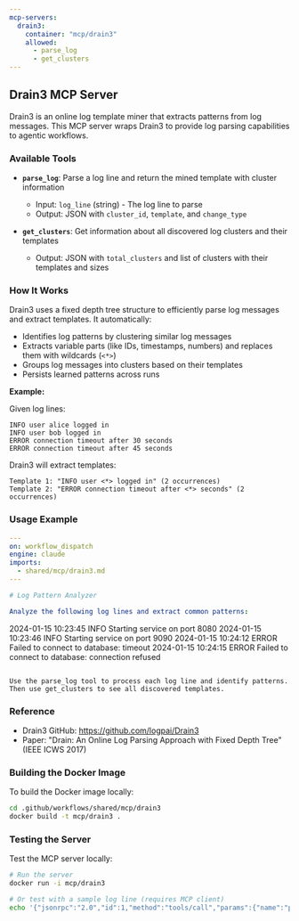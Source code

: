 ```yaml
---
mcp-servers:
  drain3:
    container: "mcp/drain3"
    allowed:
      - parse_log
      - get_clusters
---
```


## Drain3 MCP Server

Drain3 is an online log template miner that extracts patterns from log messages. This MCP server wraps Drain3 to provide log parsing capabilities to agentic workflows.

### Available Tools

- **`parse_log`**: Parse a log line and return the mined template with cluster information
  - Input: `log_line` (string) - The log line to parse
  - Output: JSON with `cluster_id`, `template`, and `change_type`
  
- **`get_clusters`**: Get information about all discovered log clusters and their templates
  - Output: JSON with `total_clusters` and list of clusters with their templates and sizes

### How It Works

Drain3 uses a fixed depth tree structure to efficiently parse log messages and extract templates. It automatically:
- Identifies log patterns by clustering similar log messages
- Extracts variable parts (like IDs, timestamps, numbers) and replaces them with wildcards (`<*>`)
- Groups log messages into clusters based on their templates
- Persists learned patterns across runs

**Example:**

Given log lines:
```
INFO user alice logged in
INFO user bob logged in
ERROR connection timeout after 30 seconds
ERROR connection timeout after 45 seconds
```

Drain3 will extract templates:
```
Template 1: "INFO user <*> logged in" (2 occurrences)
Template 2: "ERROR connection timeout after <*> seconds" (2 occurrences)
```

### Usage Example

```yaml
---
on: workflow_dispatch
engine: claude
imports:
  - shared/mcp/drain3.md
---

# Log Pattern Analyzer

Analyze the following log lines and extract common patterns:

```
2024-01-15 10:23:45 INFO Starting service on port 8080
2024-01-15 10:23:46 INFO Starting service on port 9090
2024-01-15 10:24:12 ERROR Failed to connect to database: timeout
2024-01-15 10:24:15 ERROR Failed to connect to database: connection refused
```

Use the parse_log tool to process each log line and identify patterns.
Then use get_clusters to see all discovered templates.
```

### Reference

- Drain3 GitHub: https://github.com/logpai/Drain3
- Paper: "Drain: An Online Log Parsing Approach with Fixed Depth Tree" (IEEE ICWS 2017)

### Building the Docker Image

To build the Docker image locally:

```bash
cd .github/workflows/shared/mcp/drain3
docker build -t mcp/drain3 .
```

### Testing the Server

Test the MCP server locally:

```bash
# Run the server
docker run -i mcp/drain3

# Or test with a sample log line (requires MCP client)
echo '{"jsonrpc":"2.0","id":1,"method":"tools/call","params":{"name":"parse_log","arguments":{"log_line":"INFO user bob logged in"}}}' | docker run -i mcp/drain3
```
